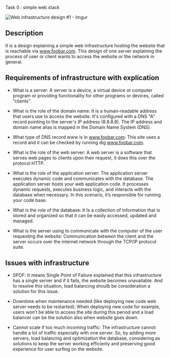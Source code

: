 Task 0 : simple web stack

![Web infrastructure design #1 - Imgur](https://github.com/flamonrose23/alx-system_engineering-devops/assets/128868164/0d1c224d-0954-4914-ad6d-9395b12779eb)


## Description ##
It is a design explaining a simple web infrastructure hosting the website that is reachable via www.foobar.com.
This design of one server explaining the process of user or client wants to access the website or the network in general.

## Requirements of infrastructure with explication ##

* What is a server:
A server is a device, a virtual device or computer program or providing functionality for other programs or devices, called “clients”.

* What is the role of the domain name:
It is a human-readable address that users use to access the website. It's configured with a DNS "A" record pointing to the server's IP address (8.8.8.8).
The IP address and domain name alias is mapped in the Domain Name System (DNS).

* What type of DNS record www is in www.foobar.com:
This site uses a record and it can be checked by running dig www.foobar.com.

* What is the role of the web server:
A web server is a software that serves web pages to clients upon their request, it does this over the protocol HTTP.

* What is the role of the application server:
The application server executes dynamic code and communicates with the database.
The application server hosts your web application code. It processes dynamic requests, executes business logic, and interacts with the database when necessary. In this scenario, it’s responsible for running your code base.

* What is the role of the database:
It Is a collection of information that is stored and organized so that it can be easily accessed, updated and managed.

* What is the server using to communicate with the computer of the user requesting the website:
Communication between the client and the server occurs over the internet network through the TCP/IP protocol suite.

## Issues with infrastructure ##

* SPOF:
It means Single Point of Failure explained that this infrastructure has a single server and if it fails, the website becomes unavailable.
And to resolve this situation, load balancing shoulb be consideration a solution for this issue.

* Downtime when maintenance needed (like deploying new code web server needs to be restarted):
When deploying new code for example, users won’t be able to access the site during this period and a load balancer can be the solution also when website goes down.

* Cannot scale if too much incoming traffic:
The infrastructure cannot handle a lot of traffic especially with one server. So, by adding more servers, load balancing and optimization the database, considering as solutions to keep the server working efficienly and preserving good experience for user surfing on the website. 
